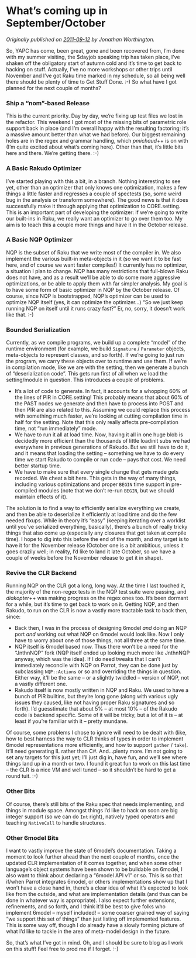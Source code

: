 # What’s coming up in September/October
    
*Originally published on [2011-09-12](https://6guts.wordpress.com/2011/09/13/whats-coming-up-in-septemberoctober/) by Jonathan Worthington.*

So, YAPC has come, been great, gone and been recovered from, I’m done with my summer visiting, the $dayjob speaking trip has taken place, I’ve shaken off the obligatory start of autumn cold and it’s time to get back to hacking on stuff. Actually, I’ve no more workshops or other trips until November and I’ve got Raku time marked in my schedule, so all being well there should be plenty of time to Get Stuff Done. :-) So what have I got planned for the next couple of months?

### Ship a “nom”-based Release

This is the current priority. Day by day, we’re fixing up test files we lost in the refactor. This weekend I got most of the missing bits of parametric role support back in place (and I’m overall happy with the resulting factoring; it’s a massive amount better than what we had before). Our biggest remaining holes are in the regex and grammar handling, which *pmichaud*++ is on with (I’m quite excited about what’s coming here). Other than that, it’s little bits here and there. We’re getting there. :-)

### A Basic Rakudo Optimizer

I’ve started playing with this a bit, in a branch. Nothing interesting to see yet, other than an optimizer that only knows one optimization, makes a few things a little faster and regresses a couple of spectests (so, some weird bug in the analysis or transform somewhere). The good news is that it does successfully make it through applying that optimization to CORE.setting. This is an important part of developing the optimizer: if we’re going to write our built-ins in Raku, we really want an optimizer to go over them too. My aim is to teach this a couple more things and have it in the October release.

### A Basic NQP Optimizer

NQP is the subset of Raku that we write most of the compiler in. We also implement the various built-in meta-objects in it (so we want it to be fast here, and of course we want faster compiles!) It currently has no optimizer, a situation I plan to change. NQP has many restrictions that full-blown Raku does not have, and as a result we’ll be able to do some more aggressive optimizations, or be able to apply them with far simpler analysis. My goal is to have some form of basic optimizer in NQP by the October release. Of course, since NQP is bootstrapped, NQP’s optimizer can be used to optimize NQP itself (yes, it can optimize the optimizer…) “So we just keep running NQP on itself until it runs crazy fast?” Er, no, sorry, it doesn’t work like that. :-)

### Bounded Serialization

Currently, as we compile programs, we build up a complete “model” of the runtime environment (for example, we build `Signature` / `Parameter` objects, meta-objects to represent classes, and so forth). If we’re going to just run the program, we carry these objects over to runtime and use them. If we’re in compilation mode, like we are with the setting, then we generate a bunch of “deserialization code”. This gets run first of all when we load the setting/module in question. This introduces a couple of problems.

- It’s a lot of code to generate. In fact, it accounts for a whopping 60% of the lines of PIR in CORE.setting! This probably means that about 60% of the PAST nodes we generate and then have to process into POST and then PIR are also related to this. Assuming we could replace this process with something much faster, we’re looking at cutting compilation time in half for the setting. Note that this only really affects pre-compilation time, not “run immediately” mode.
- We have to run it all at load time. Now, having it all in one huge blob is decidedly more efficient than the thousands of little loadinit subs we had everywhere in previous generations of Rakudo. But we still have to do it, and it means that loading the setting – something we have to do every time we start Rakudo to compile or run code – pays that cost. We need better startup time.
- We have to make sure that every single change that gets made gets recorded. We cheat a bit here. This gets in the way of many things, including various optimizations and proper `BEGIN` time support in pre-compiled modules (note that we don’t re-run `BEGIN`, but we should maintain effects of it).

The solution is to find a way to efficiently serialize everything we create, and then be able to deserialize it efficiently at load time and do the few needed fixups. While in theory it’s “easy” (keeping iterating over a worklist until you’ve serialized everything, basically), there’s a bunch of really tricky things that also come up (especially any closures that got taken at compile time). I hope to dig into this before the end of the month, and my target is to have it for the November release (October one is a bit ambitious, unless it goes crazily well; in reality, I’d like to land it late October, so we have a couple of weeks before the November release to get it in shape).

### Revive the CLR Backend

Running NQP on the CLR got a long, long way. At the time I last touched it, the majority of the non-regex tests in the NQP test suite were passing, and *diakopter*++ was making progress on the regex ones too. It’s been dormant for a while, but it’s time to get back to work on it. Getting NQP, and then Rakudo, to run on the CLR is now a vastly more tractable task to back then, since:

- Back then, I was in the process of designing 6model *and* doing an NQP port *and* working out what NQP on 6model would look like. Now I only have to worry about one of those things, not all three at the same time.
- NQP itself is 6model based now. Thus there won’t be a need for the “JnthnNQP” fork (NQP itself ended up looking much more like JnthnNQP anyway, which was the idea). If I do need tweaks that I can’t immediately reconcile with NQP on Parrot, they can be done just by subclassing `NQP::Actions` or so and overriding the things in question. Either way, it’ll be the same – or a slightly twiddled – version of NQP, not a vastly different one.
- Rakudo itself is now mostly written in NQP and Raku. We used to have a bunch of PIR builtins, but they’re long gone (along with various ugly issues they caused, like not having proper Raku signatures and so forth). I’d guesstimate that about 5% – at most 10% – of the Rakudo code is backend specific. Some of it will be tricky, but a lot of it is – at least if you’re familiar with it – pretty mundane.

Of course, some problems I chose to ignore will need to be dealt with (like, how to best harness the way to CLR thinks of types in order to implement 6model representations more efficiently, and how to support `gather` / `take`). It’ll need generating IL rather than C#. And…plenty more. I’m not going to set any targets for this just yet; I’ll just dig in, have fun, and we’ll see where things land up in a month or two. I found it great fun to work on this last time – the CLR is a nice VM and well tuned – so it shouldn’t be hard to get a round tuit. :-)

### Other Bits

Of course, there’s still bits of the Raku spec that needs implementing, and things in module space. Amongst things I’d like to hack on soon are big integer support (so we can do `Int` right), natively typed operators and teaching `NativeCall` to handle structures.

### Other 6model Bits

I want to vastly improve the state of 6model’s documentation. Taking a moment to look further ahead than the next couple of months, once the updated CLR implementation of it comes together, and when some other language’s object systems have been shown to be buildable on 6model, I also want to think about declaring a “6model API v1” or so. This is so that if/when Parrot integrates 6model, or others implementations show up that I won’t have a close hand in, there’s a clear idea of what it’s expected to look like from the outside, and what are implementation details (and thus can be done in whatever way is appropriate). I also expect further extensions, refinements, and so forth, and I think it’d be best to give folks who implement 6model – myself included! – some coarser grained way of saying “we support this set of things” than just listing off implemented features. This is some way off, though I do already have a slowly forming picture of what I’d like to tackle in the area of meta-model design in the future.

So, that’s what I’ve got in mind. Oh, and I should be sure to blog as I work on this stuff! Feel free to prod me if I forget. :-)
